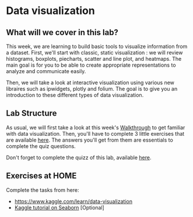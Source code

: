 # Data visualization

## What will we cover in this lab?

This week, we are learning to build basic tools to visualize information from a dataset. First, we'll start with classic, static visualization : we will review histograms, boxplots, piecharts, scatter and line plot, and heatmaps. The main goal is for you to be able to create appropriate representations to analyze and communicate easily.

Then, we will take a look at interactive visualization using various new libraires such as ipwidgets, plotly and folium. The goal is to give you an introduction to these different types of data visualization.


## Lab Structure
As usual, we will first take a look at this week's [Walkthrough](https://github.com/michalis0/Business-Intelligence-and-Analytics/blob/master/labs/05%20-%20Visualization/Walkthrough/walkthrough_05.ipynb) to get familiar with data visualization. Then, you'll have to complete 3 little exercises that are available [here](https://github.com/michalis0/Business-Intelligence-and-Analytics/blob/master/labs/05%20-%20Visualization/exercises/exercises_lab_05.ipynb). The answers you'll get from them are essentials to complete the quiz questions. 

Don't forget to complete the quizz of this lab, available [here](https://moodle.unil.ch/mod/quiz/view.php?id=1878081).


## Exercises at HOME
Complete the tasks from here:

- https://www.kaggle.com/learn/data-visualization
- [Kaggle tutorial on Seaborn](https://www.kaggle.com/kanncaa1/seaborn-tutorial-for-beginners) [Optional]
